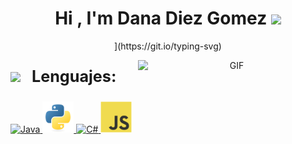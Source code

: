 <h1 align="center">Hi , I'm Dana Diez Gomez <img src="https://i.pinimg.com/originals/22/4f/32/224f32d1babb2248c361affeb234ac41.gif" width="50"></h1>
<p align="center">

  
<div align="center" style="border: px solid #000000;>

[![Typing SVG](https://readme-typing-svg.herokuapp.com?font=Robot-Bold&size=30&color=9D89D8&center=true&vCenter=true&width=900&height=110&lines=Estudiante+de+ingenieria;Futura+Hacker;Cat+mom;print+("I+NEED+COOFFE+OR+MATE"))](https://git.io/typing-svg)
</div>

<a target="_blank" align="center">
  <img align="right" top="350" height="200" width="300" alt="GIF" src="https://media1.giphy.com/media/v1.Y2lkPTc5MGI3NjExazI5eGRyNzhtNGh4NGhobjRsMXprNmgxODMxa2RqcXF6YzE0a3Z6ZSZlcD12MV9pbnRlcm5hbF9naWZfYnlfaWQmY3Q9Zw/hpXdHPfFI5wTABdDx9/giphy.gif">
</a>


<p style="font-size: 1.8em; font-weight: bold;">
    <img src="https://media2.giphy.com/media/QssGEmpkyEOhBCb7e1/giphy.gif?cid=ecf05e47a0n3gi1bfqntqmob8g9aid1oyj2wr3ds3mg700bl&rid=giphy.gif" width ="32">
    <b>  Lenguajes:</b>
</p>

<a href="https://www.w3.org/java/" target="_blank"> 
  <img src="https://cdn3.emoji.gg/emojis/java.png" width="50" height="50" alt="Java">
</a>

<a href="https://www.python.org" target="_blank"> 
  <img src="https://raw.githubusercontent.com/devicons/devicon/master/icons/python/python-original.svg" width="50" height="50" alt="Python"/> 
</a>

<a href="https://www.w3schools.com/csharp" target="_blank"> 
  <img src="https://cdn.jsdelivr.net/gh/devicons/devicon/icons/csharp/csharp-original.svg" width="50" height="50" alt="C#"/>
</a>
<a href="https://developer.mozilla.org/en-US/docs/Web/JavaScript" target="_blank">
  <img src="https://raw.githubusercontent.com/devicons/devicon/master/icons/javascript/javascript-original.svg" width="50" height="50" alt="javascript"/>
</a>

